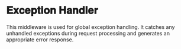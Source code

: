 # 𝐄𝐱𝐜𝐞𝐩𝐭𝐢𝐨𝐧 𝐇𝐚𝐧𝐝𝐥𝐞𝐫

This middleware is used for global exception handling. It catches any unhandled exceptions during request processing and generates an appropriate error response.
